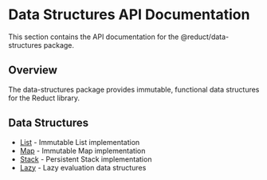 # Data Structures API Documentation

This section contains the API documentation for the @reduct/data-structures package.

## Overview

The data-structures package provides immutable, functional data structures for the Reduct library.

## Data Structures

- [List](./list.md) - Immutable List implementation
- [Map](./map.md) - Immutable Map implementation
- [Stack](./stack.md) - Persistent Stack implementation
- [Lazy](./lazy.md) - Lazy evaluation data structures
